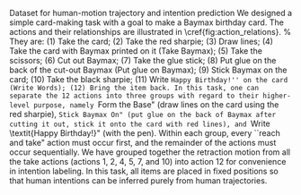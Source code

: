 Dataset for human-motion trajectory and intention prediction
We designed a simple card-making task with a goal to make a Baymax birthday card. The actions and their relationships are illustrated in \cref{fig:action_relations}. 
% They are: (1) Take the card; (2) Take the red sharpie; (3) Draw lines; (4) Take the card with Baymax printed on it (Take Baymax); (5) Take the scissors; (6) Cut out Baymax; (7) Take the glue stick; (8) Put glue on the back of the cut-out Baymax (Put glue on Baymax); (9) Stick Baymax on the card; (10) Take the black sharpie; (11) Write ``Happy Birthday!'' on the card (Write Words); (12) Bring the item back.
In this task, one can separate the 12 actions into three groups with regard to their higher-level purpose, namely ``Form the Base" (draw lines on the card using the red sharpie), ``Stick Baymax On" (put glue on the back of Baymax after cutting it out, stick it onto the card with red lines), and ``Write \textit{Happy Birthday!}" (with the pen). Within each group, every ``reach and take" action must occur first, and the remainder of the actions must occur sequentially. 
We have grouped together the retraction motion from all the take actions (actions 1, 2, 4, 5, 7, and 10) into action 12 for convenience in intention labeling.
In this task, all items are placed in fixed positions so that human intentions can be inferred purely from human trajectories.
